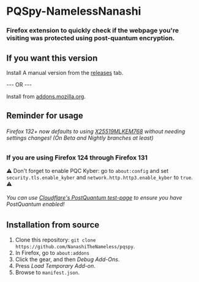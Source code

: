 PQSpy-NamelessNanashi
=====

### Firefox extension to quickly check if the webpage you're visiting was protected using post-quantum encryption.

## If you want this version

Install A manual version from the [releases](<https://github.com/NanashiTheNameless/pqspy/releases>) tab.

--- OR ---

Install from [addons.mozilla.org](<https://addons.mozilla.org/en-US/firefox/addon/pqspy-namelessnanashi/>).

Reminder for usage
------------------------

###### Firefox 132+ now defaults to using [X25519MLKEM768](<https://datatracker.ietf.org/doc/draft-kwiatkowski-tls-ecdhe-mlkem>) without needing settings changes! (On Beta and Nightly branches at least)

### If you are using Firefox 124 through Firefox 131

⚠️ Don't forget to enable PQC Kyber: go to `about:config`
   and set `security.tls.enable_kyber`
   and `network.http.http3.enable_kyber` to `true`. ⚠️

###### You can use [Cloudflare's PostQuantum test-page](<https://pq.cloudflareresearch.com/>) to ensure you have PostQuantum enabled!

Installation from source
------------------------

1. Clone this repository: `git clone https://github.com/NanashiTheNameless/pqspy`.
2. In Firefox, go to `about:addons`
3. Click the gear, and then _Debug Add-Ons_.
4. Press *Load Temporary Add-on*.
5. Browse to `manifest.json`.
